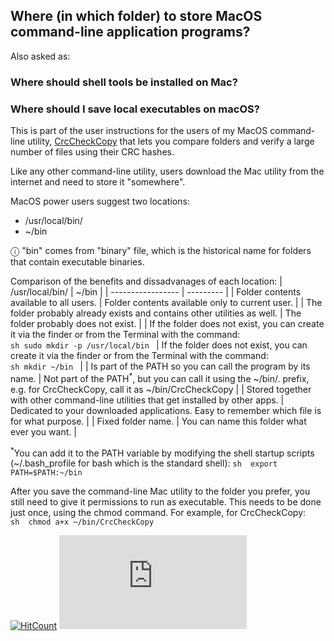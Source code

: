 ﻿## Where (in which folder) to store MacOS command-line application programs?

Also asked as:

### Where should shell tools be installed on Mac?
### Where should I save local executables on macOS?

This is part of the user instructions for the users of my MacOS command-line utility, [CrcCheckCopy](https://www.starmessagesoftware.com/crccheckcopy) that lets you compare folders and verify a large number of files using their CRC hashes.  

Like any other command-line utility, users download the Mac utility from the internet and need to store it "somewhere".  

MacOS power users suggest two locations:
- /usr/local/bin/
- ~/bin

ⓘ "bin" comes from "binary" file, which is the historical name for folders that contain executable binaries.

Comparison of the benefits and dissadvanages of each location:
| /usr/local/bin/   | ~/bin     |
| ----------------- | --------- |
| Folder contents available to all users. | Folder contents available only to current user. |
| The folder probably already exists and contains other utilities as well. | The folder probably does not exist. |
| If the folder does not exist, you can create it via the finder or from the Terminal with the command:<br/>```sh sudo mkdir -p /usr/local/bin ``` | If the folder does not exist, you can create it via the finder or from the Terminal with the command:<br/>```sh mkdir ~/bin ``` |
| Is part of the PATH so you can call the program by its name. | Not part of the PATH<sup>*</sup>, but you can call it using the ~/bin/. prefix, e.g. for CrcCheckCopy, call it as ~/bin/CrcCheckCopy |
| Stored together with other command-line utilities that get installed by other apps. |  Dedicated to your downloaded applications. Easy to remember which file is for what purpose.  |
| Fixed folder name. | You can name this folder what ever you want. |

<sup>*</sup>You can add it to the PATH variable by modifying the shell startup scripts (~/.bash_profile for bash which is the standard shell):
```sh  export PATH=$PATH:~/bin ```

After you save the command-line Mac utility to the folder you prefer, you still need to give it permissions to run as executable. This needs to be done just once, using the chmod command. For example, for CrcCheckCopy:  
```sh  chmod a+x ~/bin/CrcCheckCopy ```



[![HitCount](http://hits.dwyl.io/starmessage/badges.svg)](https://www.starmessagesoftware.com/)
[![Analytics](https://ga-beacon.appspot.com/UA-385839-11/github.com/starmessage/CrcCheckCopy/README.md)](https://GitHub.com/starmessage/CrcCheckCopy)

